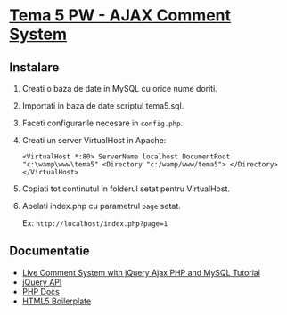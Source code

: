 # [Tema 5 PW - AJAX Comment System](https://github.com/tudorgk/tema5)

## Instalare

1. Creati o baza de date in MySQL cu orice nume doriti.
2. Importati in baza de date scriptul tema5.sql.
3. Faceti configurarile necesare in `config.php`.
4. Creati un server VirtualHost in Apache:

    `
    <VirtualHost *:80>
         ServerName localhost
         DocumentRoot "c:\wamp\www\tema5"
         <Directory "c:/wamp/www/tema5">
         </Directory>
    </VirtualHost>
    `

5. Copiati tot continutul in folderul setat pentru VirtualHost.
6. Apelati index.php cu parametrul `page` setat.

    Ex: `http://localhost/index.php?page=1`

## Documentatie

* [Live Comment System with jQuery Ajax PHP and MySQL Tutorial](http://www.w3bees.com/2013/09/comment-system-with-jquery-ajax-php-mysql.html "Live Comment System with jQuery Ajax PHP and MySQL")
* [jQuery API](http://api.jquery.com/ "jQuery API")
* [PHP Docs](http://www.php.net/docs.php "PHP Docs")
* [HTML5 Boilerplate](https://github.com/h5bp/html5-boilerplate "HTML5 Boilerplate")
